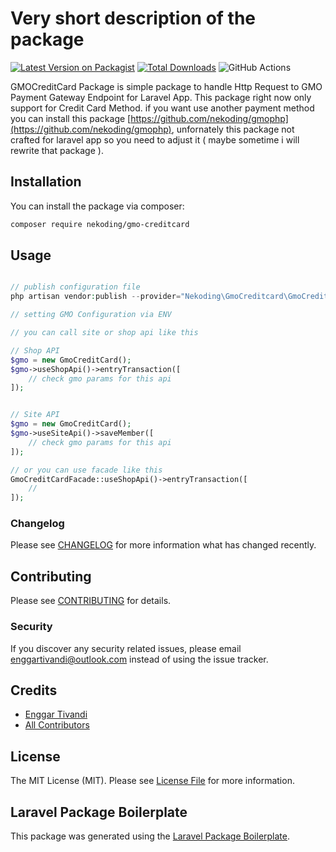 # Very short description of the package

[![Latest Version on Packagist](https://img.shields.io/packagist/v/nekoding/gmo-creditcard.svg?style=flat-square)](https://packagist.org/packages/nekoding/gmo-creditcard)
[![Total Downloads](https://img.shields.io/packagist/dt/nekoding/gmo-creditcard.svg?style=flat-square)](https://packagist.org/packages/nekoding/gmo-creditcard)
![GitHub Actions](https://github.com/nekoding/gmo-creditcard/actions/workflows/main.yml/badge.svg)

GMOCreditCard Package is simple package to handle Http Request to GMO Payment Gateway Endpoint for Laravel App. This package right now only support for Credit Card Method. if you want use another payment method you can install this package [https://github.com/nekoding/gmophp](https://github.com/nekoding/gmophp), unfornately this package not crafted for laravel app so you need to adjust it ( maybe sometime i will rewrite that package ).

## Installation

You can install the package via composer:

```bash
composer require nekoding/gmo-creditcard
```

## Usage

```php

// publish configuration file
php artisan vendor:publish --provider="Nekoding\GmoCreditcard\GmoCreditcardServiceProvider"

// setting GMO Configuration via ENV

// you can call site or shop api like this

// Shop API
$gmo = new GmoCreditCard();
$gmo->useShopApi()->entryTransaction([
    // check gmo params for this api
]);


// Site API
$gmo = new GmoCreditCard();
$gmo->useSiteApi()->saveMember([
    // check gmo params for this api
]);

// or you can use facade like this
GmoCreditCardFacade::useShopApi()->entryTransaction([
    //
]);

```

### Changelog

Please see [CHANGELOG](CHANGELOG.md) for more information what has changed recently.

## Contributing

Please see [CONTRIBUTING](CONTRIBUTING.md) for details.

### Security

If you discover any security related issues, please email enggartivandi@outlook.com instead of using the issue tracker.

## Credits

-   [Enggar Tivandi](https://github.com/nekoding)
-   [All Contributors](../../contributors)

## License

The MIT License (MIT). Please see [License File](LICENSE.md) for more information.

## Laravel Package Boilerplate

This package was generated using the [Laravel Package Boilerplate](https://laravelpackageboilerplate.com).
